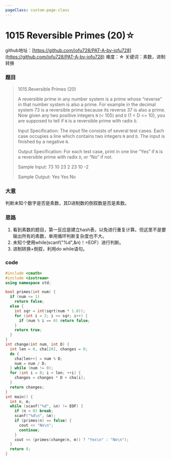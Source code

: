 ```yaml
---
pageClass: custom-page-class
---
```


# 1015 Reversible Primes (20)☆

github地址：[https://github.com/iofu728/PAT-A-by-iofu728](https://github.com/iofu728/PAT-A-by-iofu728)
难度：☆
关键词：素数，进制转换
### 题目

> 1015.Reversible Primes (20)
>
> A reversible prime in any number system is a prime whose “reverse” in that number system is also a prime. For example in the decimal system 73 is a reversible prime because its reverse 37 is also a prime.
> Now given any two positive integers `N` (< 105) and `D` (1 < D <= 10), you are supposed to tell if `N` is a reversible prime with radix `D`.
>
> Input Specification:
> The input file consists of several test cases. Each case occupies a line which contains two integers `N` and `D`. The input is finished by a negative `N`.
>
> Output Specification:
> For each test case, print in one line “Yes” if `N` is a reversible prime with radix `D`, or “No” if not.
>
> Sample Input:
> 73 10
> 23 2
> 23 10
> -2
>
> Sample Output:
> Yes
> Yes
> No

### 大意
判断未知个数字是否是素数，其D进制数的倒叙数是否是素数。
### 思路
1. 看到素数的题目，第一反应是建立hash表，以免进行重复计算。但这里不是要输出所有的素数，单用循环判断复杂度也不大。
2. 未知个使用while(scanf("%d",&n)！=EOF）进行判断。
3. 进制转换+倒叙，利用do while语句。

### code

```cpp
#include <cmath>
#include <iostream>
using namespace std;

bool primes(int num) {
  if (num <= 1)
    return false;
  else {
    int sqr = int(sqrt(num * 1.0));
    for (int i = 2; i <= sqr; i++) {
      if (num % i == 0) return false;
    }
    return true;
  }
}
int change(int num, int D) {
  int len = 0, cha[20], changes = 0;
  do {
    cha[len++] = num % D;
    num = num / D;
  } while (num != 0);
  for (int i = 0; i < len; ++i) {
    changes = changes * D + cha[i];
  }
  return changes;
}
int main() {
  int n, m;
  while (scanf("%d", &n) != EOF) {
    if (n < 0) break;
    scanf("%d\n", &m);
    if (primes(n) == false) {
      cout << "No\n";
      continue;
    }
    cout << (primes(change(n, m)) ? "Yes\n" : "No\n");
  }
  return 0;
}

```
